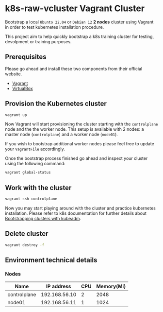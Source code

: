 # k8s-raw-vcluster Vagrant Cluster

Bootstrap a local `Ubunto 22.04` or `Debian 12` **2 nodes** cluster using Vagrant in order to test kubernetes installation procedure.

This project aim to help quickly bootstrap a k8s training cluster for testing, devolpment or training purposes.

## Prerequisites

Please go ahead and install these two components from their official website.

- [Vagrant](https://www.vagrantup.com)
- [VirtualBox](https://www.virtualbox.org)

## Provision the Kubernetes cluster

```sh
vagrant up
```

Now Vagrant will start provisioning the cluster starting with the `controlplane` node and the the worker node.
This setup is available with 2 nodes: a master node (`controlplane`) and a worker node (`node01`).

If you wish to bootstrap additional worker nodes please feel free to update your `VagrantFile` accordingly.<br/>

Once the bootstrap process finished go ahead and inspect your cluster using the following command:

```sh
vagrant global-status
```

## Work with the cluster

```sh
vagrant ssh controlplane
```

Now you may start playing around with the cluster and practice kubernetes installation.
Please refer to k8s documentation for further details about [Bootstrapping clusters with kubeadm](https://kubernetes.io/docs/setup/production-environment/tools/kubeadm/).

## Delete cluster

```sh
vagrant destroy -f
```

## Environment technical details

### Nodes

|     Name     |   IP address   |   CPU   |  Memory(Mi)  |
|--------------|----------------|---------|--------------|
| controlplane |  192.168.56.10 |    2    |     2048     |
|   node01     |  192.168.56.11 |    1    |     1024     |



